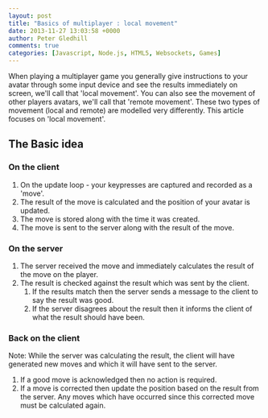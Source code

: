 ```yaml
---
layout: post
title: "Basics of multiplayer : local movement"
date: 2013-11-27 13:03:58 +0000
author: Peter Gledhill
comments: true
categories: [Javascript, Node.js, HTML5, Websockets, Games]
---
```


When playing a multiplayer game you generally give instructions to your avatar through some input device and see the results immediately on screen, we'll call that 'local movement'.  You can also see the movement of other players avatars, we'll call that 'remote movement'. These two types of movement (local and remote) are modelled very differently.  This article focuses on 'local movement'. 

## The Basic idea



### On the client
1. On the update loop - your keypresses are captured and recorded as a 'move'.  
2. The result of the move is calculated and the position of your avatar is updated.
3. The move is stored along with the time it was created.
4. The move is sent to the server along with the result of the move.

### On the server
1. The server received the move and immediately calculates the result of the move on the player.
2. The result is checked against the result which was sent by the client.  
    1. If the results match then the server sends a message to the client to say the result was good.
    2. If the server disagrees about the result then it informs the client of what the result should have been.

### Back on the client
Note: While the server was calculating the result, the client will have generated new moves and which it will have sent to the server.

1. If a good move is acknowledged then no action is required.
2. If a move is corrected then update the position based on the result from the server.  Any moves which have occurred since this corrected move must be calculated again.

